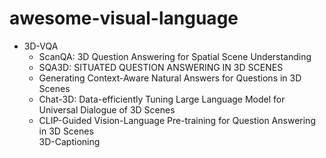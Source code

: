 # awesome-visual-language
- 3D-VQA  
  - ScanQA: 3D Question Answering for Spatial Scene Understanding
  - SQA3D: SITUATED QUESTION ANSWERING IN 3D SCENES
  - Generating Context-Aware Natural Answers for Questions in 3D Scenes
  - Chat-3D: Data-efficiently Tuning Large Language Model for Universal Dialogue of 3D Scenes
  - CLIP-Guided Vision-Language Pre-training for Question Answering in 3D Scenes  
3D-Captioning
